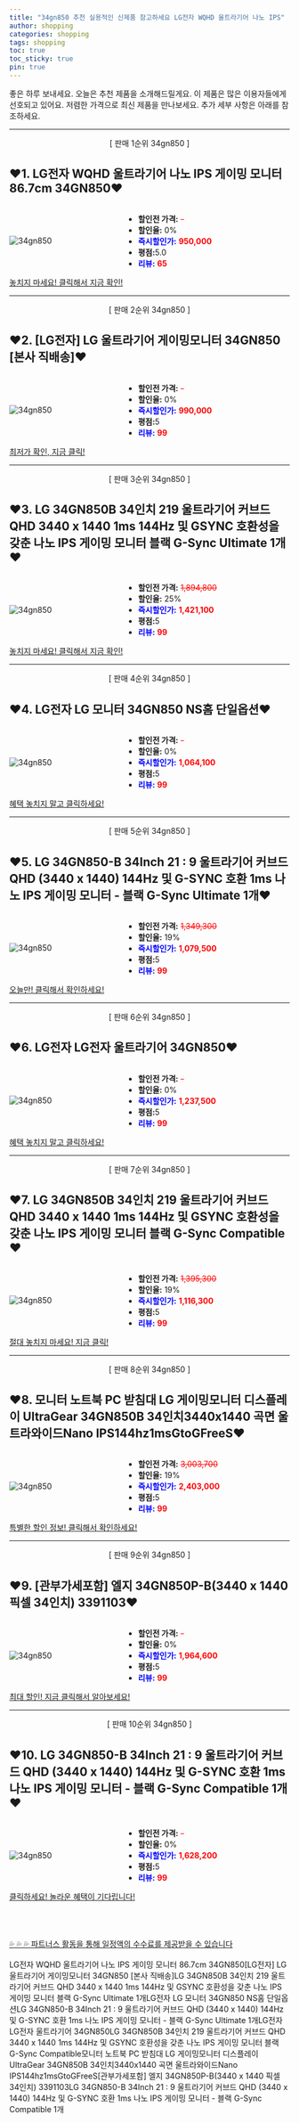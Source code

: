```yaml
---
title: "34gn850 추천 실용적인 신제품 참고하세요 LG전자 WQHD 울트라기어 나노 IPS"
author: shopping
categories: shopping
tags: shopping
toc: true
toc_sticky: true
pin: true
---
```

좋은 하루 보내세요. 오늘은 추천 제품을 소개해드릴게요. 이 제품은 많은 이용자들에게 선호되고 있어요. 저렴한 가격으로 최신 제품을 만나보세요. 추가 세부 사항은 아래를 참조하세요.

---
<p class="toplist" style="margin: 0 auto; display: block; width: fit-content;">[ 판매 1순위 34gn850 ]</p>

<h2><strong>❤️1. LG전자 WQHD 울트라기어 나노 IPS 게이밍 모니터 86.7cm 34GN850❤️</strong></h2>

<div style="display: flex; align-items: center;">
    <div style="flex: 0.4;">
        <img src="https://thumbnail8.coupangcdn.com/thumbnails/remote/230x230ex/image/vendor_inventory/a52f/09d10e3b1d3f44a2539e0bd11412461853d34516a480a6d11c2709afaf75.JPG" alt="34gn850" style="max-width: 100%;">
    </div>
    <div style="flex: 0.6; margin-left: 10px;">
        <ul>
            <li><strong>할인전 가격:</strong> <del style="color: red;">-</del></li>
            <li><strong>할인율:</strong> 0%</li>
            <li><span style='color:blue'><strong>즉시할인가:</strong></span> <span style='color:red'><strong>950,000</strong></span></li>
            <li><strong>평점:</strong>5.0</li>
            <li><span style='color:blue'><strong>리뷰:</strong></span> <span style='color:red'><strong>65</strong></span></li>
        </ul>
    </div>
</div>
<div class="center">
    <a href="https://William4Davisa.github.io?lptag=AF9450613&subid=githubio&pageKey=1740655555&traceid=V0-153&itemId=2963455645&vendorItemId=90624730125" class="myButton">
        놓치지 마세요! 클릭해서 지금 확인!
    </a>
</div>


---
<p class="toplist" style="margin: 0 auto; display: block; width: fit-content;">[ 판매 2순위 34gn850 ]</p>

<h2><strong>❤️2. [LG전자] LG 울트라기어 게이밍모니터 34GN850 [본사 직배송]❤️</strong></h2>

<div style="display: flex; align-items: center;">
    <div style="flex: 0.4;">
        <img src="https://thumbnail7.coupangcdn.com/thumbnails/remote/230x230ex/image/vendor_inventory/29fb/3eaf316cd1d0925b3f007a8542d85cc46d7091560b0c70ea4bf596b5dcdb.jpg" alt="34gn850" style="max-width: 100%;">
    </div>
    <div style="flex: 0.6; margin-left: 10px;">
        <ul>
            <li><strong>할인전 가격:</strong> <del style="color: red;">-</del></li>
            <li><strong>할인율:</strong> 0%</li>
            <li><span style='color:blue'><strong>즉시할인가:</strong></span> <span style='color:red'><strong>990,000</strong></span></li>
            <li><strong>평점:</strong>5</li>
            <li><span style='color:blue'><strong>리뷰:</strong></span> <span style='color:red'><strong>99</strong></span></li>
        </ul>
    </div>
</div>
<div class="center">
    <a href="https://William4Davisa.github.io?lptag=AF9450613&subid=githubio&pageKey=8171809304&traceid=V0-153&itemId=23342613887&vendorItemId=90374067447" class="myButton">
        최저가 확인, 지금 클릭!
    </a>
</div>


---
<p class="toplist" style="margin: 0 auto; display: block; width: fit-content;">[ 판매 3순위 34gn850 ]</p>

<h2><strong>❤️3. LG 34GN850B 34인치 219 울트라기어 커브드 QHD 3440 x 1440 1ms 144Hz 및 GSYNC 호환성을 갖춘 나노 IPS 게이밍 모니터 블랙 G-Sync Ultimate 1개❤️</strong></h2>

<div style="display: flex; align-items: center;">
    <div style="flex: 0.4;">
        <img src="https://thumbnail9.coupangcdn.com/thumbnails/remote/230x230ex/image/vendor_inventory/c60d/ea06bea3199432aeaab57137c4ec30a1e50a7a774aaafe5d10e7e57efed4.jpg" alt="34gn850" style="max-width: 100%;">
    </div>
    <div style="flex: 0.6; margin-left: 10px;">
        <ul>
            <li><strong>할인전 가격:</strong> <del style="color: red;">1,894,800</del></li>
            <li><strong>할인율:</strong> 25%</li>
            <li><span style='color:blue'><strong>즉시할인가:</strong></span> <span style='color:red'><strong>1,421,100</strong></span></li>
            <li><strong>평점:</strong>5</li>
            <li><span style='color:blue'><strong>리뷰:</strong></span> <span style='color:red'><strong>99</strong></span></li>
        </ul>
    </div>
</div>
<div class="center">
    <a href="https://William4Davisa.github.io?lptag=AF9450613&subid=githubio&pageKey=7654159207&traceid=V0-153&itemId=20374297548&vendorItemId=90009647861" class="myButton">
        놓치지 마세요! 클릭해서 지금 확인!
    </a>
</div>


---
<p class="toplist" style="margin: 0 auto; display: block; width: fit-content;">[ 판매 4순위 34gn850 ]</p>

<h2><strong>❤️4. LG전자 LG 모니터 34GN850 NS홈 단일옵션❤️</strong></h2>

<div style="display: flex; align-items: center;">
    <div style="flex: 0.4;">
        <img src="https://thumbnail7.coupangcdn.com/thumbnails/remote/230x230ex/image/vendor_inventory/f01b/ca9acc350d9001b3d5a1cb14845e078160be5ab7e31aaba2049e96ceb386.jpg" alt="34gn850" style="max-width: 100%;">
    </div>
    <div style="flex: 0.6; margin-left: 10px;">
        <ul>
            <li><strong>할인전 가격:</strong> <del style="color: red;">-</del></li>
            <li><strong>할인율:</strong> 0%</li>
            <li><span style='color:blue'><strong>즉시할인가:</strong></span> <span style='color:red'><strong>1,064,100</strong></span></li>
            <li><strong>평점:</strong>5</li>
            <li><span style='color:blue'><strong>리뷰:</strong></span> <span style='color:red'><strong>99</strong></span></li>
        </ul>
    </div>
</div>
<div class="center">
    <a href="https://William4Davisa.github.io?lptag=AF9450613&subid=githubio&pageKey=8130596412&traceid=V0-153&itemId=23089139338&vendorItemId=90122590011" class="myButton">
        혜택 놓치지 말고 클릭하세요!
    </a>
</div>


---
<p class="toplist" style="margin: 0 auto; display: block; width: fit-content;">[ 판매 5순위 34gn850 ]</p>

<h2><strong>❤️5. LG 34GN850-B 34Inch 21 : 9 울트라기어 커브드 QHD (3440 x 1440) 144Hz 및 G-SYNC 호환 1ms 나노 IPS 게이밍 모니터 - 블랙 G-Sync Ultimate 1개❤️</strong></h2>

<div style="display: flex; align-items: center;">
    <div style="flex: 0.4;">
        <img src="https://thumbnail9.coupangcdn.com/thumbnails/remote/230x230ex/image/vendor_inventory/c60d/ea06bea3199432aeaab57137c4ec30a1e50a7a774aaafe5d10e7e57efed4.jpg" alt="34gn850" style="max-width: 100%;">
    </div>
    <div style="flex: 0.6; margin-left: 10px;">
        <ul>
            <li><strong>할인전 가격:</strong> <del style="color: red;">1,349,300</del></li>
            <li><strong>할인율:</strong> 19%</li>
            <li><span style='color:blue'><strong>즉시할인가:</strong></span> <span style='color:red'><strong>1,079,500</strong></span></li>
            <li><strong>평점:</strong>5</li>
            <li><span style='color:blue'><strong>리뷰:</strong></span> <span style='color:red'><strong>99</strong></span></li>
        </ul>
    </div>
</div>
<div class="center">
    <a href="https://William4Davisa.github.io?lptag=AF9450613&subid=githubio&pageKey=7654738074&traceid=V0-153&itemId=20377273533&vendorItemId=90000630648" class="myButton">
        오늘만! 클릭해서 확인하세요!
    </a>
</div>


---
<p class="toplist" style="margin: 0 auto; display: block; width: fit-content;">[ 판매 6순위 34gn850 ]</p>

<h2><strong>❤️6. LG전자 LG전자 울트라기어 34GN850❤️</strong></h2>

<div style="display: flex; align-items: center;">
    <div style="flex: 0.4;">
        <img src="https://thumbnail7.coupangcdn.com/thumbnails/remote/230x230ex/image/vendor_inventory/1b9d/622f98cdbc1f5514051bef717d0f43bd0b1c04a25db337c545fb5375b100.jpg" alt="34gn850" style="max-width: 100%;">
    </div>
    <div style="flex: 0.6; margin-left: 10px;">
        <ul>
            <li><strong>할인전 가격:</strong> <del style="color: red;">-</del></li>
            <li><strong>할인율:</strong> 0%</li>
            <li><span style='color:blue'><strong>즉시할인가:</strong></span> <span style='color:red'><strong>1,237,500</strong></span></li>
            <li><strong>평점:</strong>5</li>
            <li><span style='color:blue'><strong>리뷰:</strong></span> <span style='color:red'><strong>99</strong></span></li>
        </ul>
    </div>
</div>
<div class="center">
    <a href="https://William4Davisa.github.io?lptag=AF9450613&subid=githubio&pageKey=8118467113&traceid=V0-153&itemId=23019673364&vendorItemId=90053461675" class="myButton">
        혜택 놓치지 말고 클릭하세요!
    </a>
</div>


---
<p class="toplist" style="margin: 0 auto; display: block; width: fit-content;">[ 판매 7순위 34gn850 ]</p>

<h2><strong>❤️7. LG 34GN850B 34인치 219 울트라기어 커브드 QHD 3440 x 1440 1ms 144Hz 및 GSYNC 호환성을 갖춘 나노 IPS 게이밍 모니터 블랙 G-Sync Compatible❤️</strong></h2>

<div style="display: flex; align-items: center;">
    <div style="flex: 0.4;">
        <img src="https://thumbnail7.coupangcdn.com/thumbnails/remote/230x230ex/image/vendor_inventory/3da1/2b50b29881ff3889de905155bb3acf2af9954e10f987864c48659713b5b8.jpg" alt="34gn850" style="max-width: 100%;">
    </div>
    <div style="flex: 0.6; margin-left: 10px;">
        <ul>
            <li><strong>할인전 가격:</strong> <del style="color: red;">1,395,300</del></li>
            <li><strong>할인율:</strong> 19%</li>
            <li><span style='color:blue'><strong>즉시할인가:</strong></span> <span style='color:red'><strong>1,116,300</strong></span></li>
            <li><strong>평점:</strong>5</li>
            <li><span style='color:blue'><strong>리뷰:</strong></span> <span style='color:red'><strong>99</strong></span></li>
        </ul>
    </div>
</div>
<div class="center">
    <a href="https://William4Davisa.github.io?lptag=AF9450613&subid=githubio&pageKey=7988348944&traceid=V0-153&itemId=22195829454&vendorItemId=90000630708" class="myButton">
        절대 놓치지 마세요! 지금 클릭!
    </a>
</div>


---
<p class="toplist" style="margin: 0 auto; display: block; width: fit-content;">[ 판매 8순위 34gn850 ]</p>

<h2><strong>❤️8. 모니터 노트북 PC 받침대 LG 게이밍모니터 디스플레이 UltraGear 34GN850B 34인치3440x1440 곡면 울트라와이드Nano IPS144hz1msGtoGFreeS❤️</strong></h2>

<div style="display: flex; align-items: center;">
    <div style="flex: 0.4;">
        <img src="https://thumbnail6.coupangcdn.com/thumbnails/remote/230x230ex/image/vendor_inventory/3181/fa559b36d3f7f11cf53cc2d4c27120cdd795ea161af7c49ce596250feae3.jpg" alt="34gn850" style="max-width: 100%;">
    </div>
    <div style="flex: 0.6; margin-left: 10px;">
        <ul>
            <li><strong>할인전 가격:</strong> <del style="color: red;">3,003,700</del></li>
            <li><strong>할인율:</strong> 19%</li>
            <li><span style='color:blue'><strong>즉시할인가:</strong></span> <span style='color:red'><strong>2,403,000</strong></span></li>
            <li><strong>평점:</strong>5</li>
            <li><span style='color:blue'><strong>리뷰:</strong></span> <span style='color:red'><strong>99</strong></span></li>
        </ul>
    </div>
</div>
<div class="center">
    <a href="https://William4Davisa.github.io?lptag=AF9450613&subid=githubio&pageKey=8186413468&traceid=V0-153&itemId=23412342651&vendorItemId=90439423279" class="myButton">
        특별한 할인 정보! 클릭해서 확인하세요!
    </a>
</div>


---
<p class="toplist" style="margin: 0 auto; display: block; width: fit-content;">[ 판매 9순위 34gn850 ]</p>

<h2><strong>❤️9. [관부가세포함] 엘지 34GN850P-B(3440 x 1440 픽셀 34인치) 3391103❤️</strong></h2>

<div style="display: flex; align-items: center;">
    <div style="flex: 0.4;">
        <img src="https://thumbnail6.coupangcdn.com/thumbnails/remote/230x230ex/image/vendor_inventory/88ea/44bc6f1d2ee64dcf92dbe5df50ae267f366632005d91e0bc4c64cbb78ef7.jpg" alt="34gn850" style="max-width: 100%;">
    </div>
    <div style="flex: 0.6; margin-left: 10px;">
        <ul>
            <li><strong>할인전 가격:</strong> <del style="color: red;">-</del></li>
            <li><strong>할인율:</strong> 0%</li>
            <li><span style='color:blue'><strong>즉시할인가:</strong></span> <span style='color:red'><strong>1,964,600</strong></span></li>
            <li><strong>평점:</strong>5</li>
            <li><span style='color:blue'><strong>리뷰:</strong></span> <span style='color:red'><strong>99</strong></span></li>
        </ul>
    </div>
</div>
<div class="center">
    <a href="https://William4Davisa.github.io?lptag=AF9450613&subid=githubio&pageKey=7980556722&traceid=V0-153&itemId=22139588805&vendorItemId=89186263532" class="myButton">
        최대 할인! 지금 클릭해서 알아보세요!
    </a>
</div>


---
<p class="toplist" style="margin: 0 auto; display: block; width: fit-content;">[ 판매 10순위 34gn850 ]</p>

<h2><strong>❤️10. LG 34GN850-B 34Inch 21 : 9 울트라기어 커브드 QHD (3440 x 1440) 144Hz 및 G-SYNC 호환 1ms 나노 IPS 게이밍 모니터 - 블랙 G-Sync Compatible 1개❤️</strong></h2>

<div style="display: flex; align-items: center;">
    <div style="flex: 0.4;">
        <img src="https://thumbnail10.coupangcdn.com/thumbnails/remote/230x230ex/image/vendor_inventory/3d5f/2960b0734e691ed1a36bc8129894039a76e01544926f320a82eda41472e1.jpg" alt="34gn850" style="max-width: 100%;">
    </div>
    <div style="flex: 0.6; margin-left: 10px;">
        <ul>
            <li><strong>할인전 가격:</strong> <del style="color: red;">-</del></li>
            <li><strong>할인율:</strong> 0%</li>
            <li><span style='color:blue'><strong>즉시할인가:</strong></span> <span style='color:red'><strong>1,628,200</strong></span></li>
            <li><strong>평점:</strong>5</li>
            <li><span style='color:blue'><strong>리뷰:</strong></span> <span style='color:red'><strong>99</strong></span></li>
        </ul>
    </div>
</div>
<div class="center">
    <a href="https://William4Davisa.github.io?lptag=AF9450613&subid=githubio&pageKey=7706087839&traceid=V0-153&itemId=20644646237&vendorItemId=87718134000" class="myButton">
        클릭하세요! 놀라운 혜택이 기다립니다!
    </a>
</div>

<br><br><br>[💦 💦 💦 파트너스 활동을 통해 일정액의 수수료를 제공받을 수 있습니다](https://link.coupang.com/a/bcpT2c)<br><br>LG전자 WQHD 울트라기어 나노 IPS 게이밍 모니터 86.7cm 34GN850[LG전자] LG 울트라기어 게이밍모니터 34GN850 [본사 직배송]LG 34GN850B 34인치 219 울트라기어 커브드 QHD 3440 x 1440 1ms 144Hz 및 GSYNC 호환성을 갖춘 나노 IPS 게이밍 모니터 블랙 G-Sync Ultimate 1개LG전자 LG 모니터 34GN850 NS홈 단일옵션LG 34GN850-B 34Inch 21 : 9 울트라기어 커브드 QHD (3440 x 1440) 144Hz 및 G-SYNC 호환 1ms 나노 IPS 게이밍 모니터 - 블랙 G-Sync Ultimate 1개LG전자 LG전자 울트라기어 34GN850LG 34GN850B 34인치 219 울트라기어 커브드 QHD 3440 x 1440 1ms 144Hz 및 GSYNC 호환성을 갖춘 나노 IPS 게이밍 모니터 블랙 G-Sync Compatible모니터 노트북 PC 받침대 LG 게이밍모니터 디스플레이 UltraGear 34GN850B 34인치3440x1440 곡면 울트라와이드Nano IPS144hz1msGtoGFreeS[관부가세포함] 엘지 34GN850P-B(3440 x 1440 픽셀 34인치) 3391103LG 34GN850-B 34Inch 21 : 9 울트라기어 커브드 QHD (3440 x 1440) 144Hz 및 G-SYNC 호환 1ms 나노 IPS 게이밍 모니터 - 블랙 G-Sync Compatible 1개